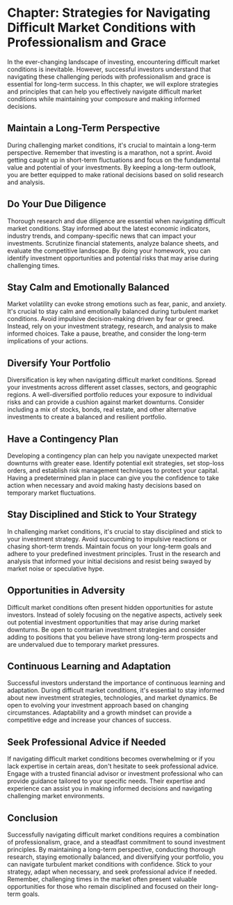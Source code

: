 Chapter: Strategies for Navigating Difficult Market Conditions with Professionalism and Grace
=============================================================================================

In the ever-changing landscape of investing, encountering difficult market conditions is inevitable. However, successful investors understand that navigating these challenging periods with professionalism and grace is essential for long-term success. In this chapter, we will explore strategies and principles that can help you effectively navigate difficult market conditions while maintaining your composure and making informed decisions.

**Maintain a Long-Term Perspective**
------------------------------------

During challenging market conditions, it's crucial to maintain a long-term perspective. Remember that investing is a marathon, not a sprint. Avoid getting caught up in short-term fluctuations and focus on the fundamental value and potential of your investments. By keeping a long-term outlook, you are better equipped to make rational decisions based on solid research and analysis.

**Do Your Due Diligence**
-------------------------

Thorough research and due diligence are essential when navigating difficult market conditions. Stay informed about the latest economic indicators, industry trends, and company-specific news that can impact your investments. Scrutinize financial statements, analyze balance sheets, and evaluate the competitive landscape. By doing your homework, you can identify investment opportunities and potential risks that may arise during challenging times.

**Stay Calm and Emotionally Balanced**
--------------------------------------

Market volatility can evoke strong emotions such as fear, panic, and anxiety. It's crucial to stay calm and emotionally balanced during turbulent market conditions. Avoid impulsive decision-making driven by fear or greed. Instead, rely on your investment strategy, research, and analysis to make informed choices. Take a pause, breathe, and consider the long-term implications of your actions.

**Diversify Your Portfolio**
----------------------------

Diversification is key when navigating difficult market conditions. Spread your investments across different asset classes, sectors, and geographic regions. A well-diversified portfolio reduces your exposure to individual risks and can provide a cushion against market downturns. Consider including a mix of stocks, bonds, real estate, and other alternative investments to create a balanced and resilient portfolio.

**Have a Contingency Plan**
---------------------------

Developing a contingency plan can help you navigate unexpected market downturns with greater ease. Identify potential exit strategies, set stop-loss orders, and establish risk management techniques to protect your capital. Having a predetermined plan in place can give you the confidence to take action when necessary and avoid making hasty decisions based on temporary market fluctuations.

**Stay Disciplined and Stick to Your Strategy**
-----------------------------------------------

In challenging market conditions, it's crucial to stay disciplined and stick to your investment strategy. Avoid succumbing to impulsive reactions or chasing short-term trends. Maintain focus on your long-term goals and adhere to your predefined investment principles. Trust in the research and analysis that informed your initial decisions and resist being swayed by market noise or speculative hype.

**Opportunities in Adversity**
------------------------------

Difficult market conditions often present hidden opportunities for astute investors. Instead of solely focusing on the negative aspects, actively seek out potential investment opportunities that may arise during market downturns. Be open to contrarian investment strategies and consider adding to positions that you believe have strong long-term prospects and are undervalued due to temporary market pressures.

**Continuous Learning and Adaptation**
--------------------------------------

Successful investors understand the importance of continuous learning and adaptation. During difficult market conditions, it's essential to stay informed about new investment strategies, technologies, and market dynamics. Be open to evolving your investment approach based on changing circumstances. Adaptability and a growth mindset can provide a competitive edge and increase your chances of success.

**Seek Professional Advice if Needed**
--------------------------------------

If navigating difficult market conditions becomes overwhelming or if you lack expertise in certain areas, don't hesitate to seek professional advice. Engage with a trusted financial advisor or investment professional who can provide guidance tailored to your specific needs. Their expertise and experience can assist you in making informed decisions and navigating challenging market environments.

**Conclusion**
--------------

Successfully navigating difficult market conditions requires a combination of professionalism, grace, and a steadfast commitment to sound investment principles. By maintaining a long-term perspective, conducting thorough research, staying emotionally balanced, and diversifying your portfolio, you can navigate turbulent market conditions with confidence. Stick to your strategy, adapt when necessary, and seek professional advice if needed. Remember, challenging times in the market often present valuable opportunities for those who remain disciplined and focused on their long-term goals.
